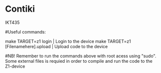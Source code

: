 # Contiki
IKT435

#Useful commands:

make TARGET=z1 login | Login to the device
make TARGET=z1 [Filenamehere].upload | Upload code to the device


#NB!
Remember to run the commands above with root acess using "sudo".
Some external files is requied in order to compile and run the code to the Z1-device
